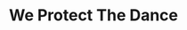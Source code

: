 ---
path: "/ron"
name: "ron"
title: "We Protect The Dance"
story: "After retiring, Ron Black founded the San Juan Dance Club as a way to keep busy. Dancing everything from the waltz to the Cowboy Cha Cha, word spread quickly of the fun being had and soon couples and eligible singles from across the Western Slope were showing up to Ron’s weekly classes. Creating an atmosphere in which two people can find each other is the true magic of the dance club. Through the San Juan Dance Club, Ron has given the town of Montrose a reason to dance."
videoSourceURL: "https://player.vimeo.com/external/290418580.hd.mp4?s=6b39bd453a5b8d2c1c169c64d3317e58008d46f2&profile_id=175"
videoImage: ../images/ron-video-image.png
backgroundImage: ../images/ron-story-bg.png
---